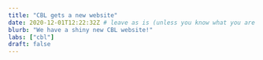 ```yaml
---
title: "CBL gets a new website"
date: 2020-12-01T12:22:32Z # leave as is (unless you know what you are doing ^^)
blurb: "We have a shiny new CBL website!"
labs: ["cbl"] 
draft: false
---
```


<!-- Each news item gets a full page of its own in addition to its presence in the front-page news feed; the body of that page is populated by any content you might want to enter below in Markdown format -->


